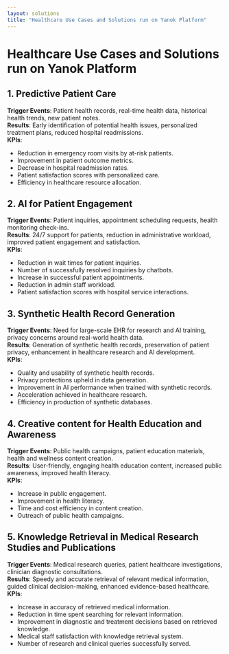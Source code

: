 ```yaml
---
layout: solutions
title: "Healthcare Use Cases and Solutions run on Yanok Platform"
---
```


# Healthcare Use Cases and Solutions run on Yanok Platform

## 1. Predictive Patient Care

**Trigger Events**: Patient health records, real-time health data, historical health trends, new patient notes.<br />
**Results**: Early identification of potential health issues, personalized treatment plans, reduced hospital readmissions.<br />
**KPIs**:

- Reduction in emergency room visits by at-risk patients.
- Improvement in patient outcome metrics.
- Decrease in hospital readmission rates.
- Patient satisfaction scores with personalized care.
- Efficiency in healthcare resource allocation.

## 2. AI for Patient Engagement

**Trigger Events**: Patient inquiries, appointment scheduling requests, health monitoring check-ins.<br />
**Results**: 24/7 support for patients, reduction in administrative workload, improved patient engagement and satisfaction.<br />
**KPIs**:

- Reduction in wait times for patient inquiries.
- Number of successfully resolved inquiries by chatbots.
- Increase in successful patient appointments.
- Reduction in admin staff workload.
- Patient satisfaction scores with hospital service interactions.

## 3. Synthetic Health Record Generation

**Trigger Events**: Need for large-scale EHR for research and AI training, privacy concerns around real-world health data.<br />
**Results**: Generation of synthetic health records, preservation of patient privacy, enhancement in healthcare research and AI development.<br />
**KPIs**:

- Quality and usability of synthetic health records.
- Privacy protections upheld in data generation.
- Improvement in AI performance when trained with synthetic records.
- Acceleration achieved in healthcare research.
- Efficiency in production of synthetic databases.

## 4. Creative content for Health Education and Awareness

**Trigger Events**: Public health campaigns, patient education materials, health and wellness content creation.<br />
**Results**: User-friendly, engaging health education content, increased public awareness, improved health literacy.<br />
**KPIs**:

- Increase in public engagement.
- Improvement in health literacy.
- Time and cost efficiency in content creation.
- Outreach of public health campaigns.

## 5. Knowledge Retrieval in Medical Research Studies and Publications

**Trigger Events**: Medical research queries, patient healthcare investigations, clinician diagnostic consultations.<br />
**Results**: Speedy and accurate retrieval of relevant medical information, guided clinical decision-making, enhanced evidence-based healthcare.<br />
**KPIs**:

- Increase in accuracy of retrieved medical information.
- Reduction in time spent searching for relevant information.
- Improvement in diagnostic and treatment decisions based on retrieved knowledge.
- Medical staff satisfaction with knowledge retrieval system.
- Number of research and clinical queries successfully served.
